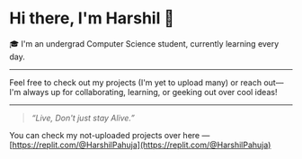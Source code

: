 # Hi there, I'm Harshil 👋

🎓 I'm an undergrad Computer Science student, currently learning every day.

---

Feel free to check out my projects (I'm yet to upload many) or reach out—I'm always up for collaborating, learning, or geeking out over cool ideas!

---

> _“Live, Don't just stay Alive.”_

You can check my not-uploaded projects over here — [https://replit.com/@HarshilPahuja](https://replit.com/@HarshilPahuja)
